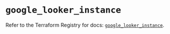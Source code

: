 # `google_looker_instance`

Refer to the Terraform Registry for docs: [`google_looker_instance`](https://registry.terraform.io/providers/hashicorp/google-beta/5.11.0/docs/resources/google_looker_instance).
